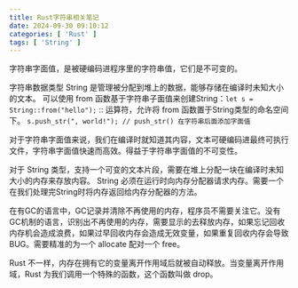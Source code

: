 ```yaml
---
title: Rust字符串相关笔记
date: 2024-09-30 09:10:12
categories: [ 'Rust' ]
tags: [ 'String' ]
---
```


字符串字面值，是被硬编码进程序里的字符串值，它们是不可变的。

字符串数据类型 String 是管理被分配到堆上的数据，能够存储在编译时未知大小的文本。
可以使用 from 函数基于字符串子面值来创建String：`let s = String::from("hello");`
:: 运算符，允许将 from 函数置于String类型的命名空间下。
`s.push_str(", world!"); // push_str() 在字符串后面添加字面值`

对于字符串字面值来说，我们在编译时就知道其内容，文本可硬编码进最终可执行文件，字符串字面值快速而高效。得益于字符串字面值的不可变性。

对于 String 类型，支持一个可变的文本片段，需要在堆上分配一块在编译时未知大小的内存来存放内容。
String 必须在运行时向内存分配器请求内存。需要一个在我们处理完String时将内存返回给内存分配器的方法。

在有GC的语言中，GC记录并清除不再使用的内存，程序员不需要关注它。没有GC机制的语言，识别出不再使用的内存，需要显示的去释放内存，如果忘记回收内存机会造成浪费，如果过早回收内存会造成无效变量，如果重复回收内存会导致BUG。需要精准的为一个
allocate 配对一个 free。

Rust 不一样，内存在拥有它的变量离开作用域后就被自动释放。当变量离开作用域，Rust 为我们调用一个特殊的函数，这个函数叫做 drop。

